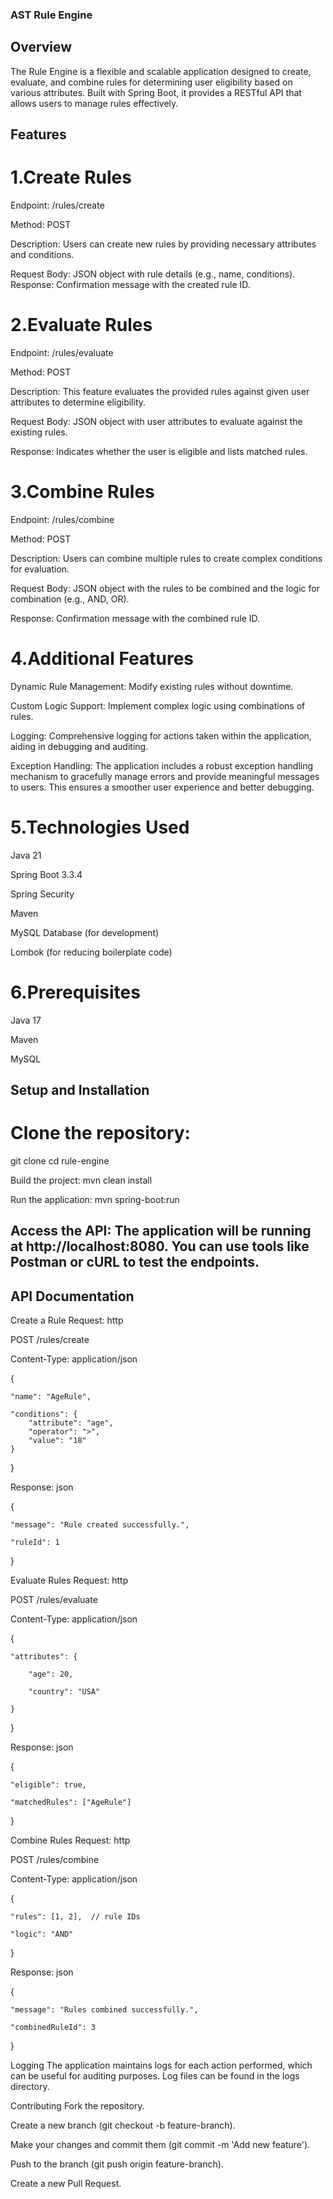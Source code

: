 ### AST Rule Engine

## Overview 

The Rule Engine is a flexible and scalable application designed to create, evaluate, and combine rules for determining user eligibility based on various attributes. Built with Spring Boot, it provides a RESTful API that allows users to manage rules effectively.

## Features

# 1.Create Rules

Endpoint: /rules/create 

Method: POST 

Description: Users can create new rules by providing necessary attributes and conditions. 

Request Body: JSON object with rule details (e.g., name, conditions). Response: Confirmation message with the created rule ID.

# 2.Evaluate Rules 

Endpoint: /rules/evaluate 

Method: POST 

Description: This feature evaluates the provided rules against given user attributes to determine eligibility. 

Request Body: JSON object with user attributes to evaluate against the existing rules. 

Response: Indicates whether the user is eligible and lists matched rules.

# 3.Combine Rules 

Endpoint: /rules/combine 

Method: POST 

Description: Users can combine multiple rules to create complex conditions for evaluation. 

Request Body: JSON object with the rules to be combined and the logic for combination (e.g., AND, OR). 

Response: Confirmation message with the combined rule ID.

# 4.Additional Features

Dynamic Rule Management: Modify existing rules without downtime. 

Custom Logic Support: Implement complex logic using combinations of rules. 

Logging: Comprehensive logging for actions taken within the application, aiding in debugging and auditing.

Exception Handling: The application includes a robust exception handling mechanism to gracefully manage errors and provide meaningful messages to users. This ensures a smoother user experience and better debugging.

# 5.Technologies Used 

Java 21 

Spring Boot 3.3.4 

Spring Security 

Maven 

MySQL Database (for development) 

Lombok (for reducing boilerplate code)


# 6.Prerequisites

Java 17

Maven

MySQL


## Setup and Installation 

# Clone the repository:

git clone <repository-url>
cd rule-engine

Build the project:
mvn clean install


Run the application:
mvn spring-boot:run
 
## Access the API: The application will be running at http://localhost:8080. You can use tools like Postman or cURL to test the endpoints.

## API Documentation

Create a Rule Request: http 

POST /rules/create

Content-Type: application/json


{

    "name": "AgeRule",
    
    "conditions": {
        "attribute": "age",
        "operator": ">",
        "value": "18"
    }
    
}

Response: json 

{

    "message": "Rule created successfully.",
    
    "ruleId": 1
    
}


Evaluate Rules Request: http

POST /rules/evaluate

Content-Type: application/json

{

    "attributes": {
    
        "age": 20,
        
        "country": "USA"
        
    }
    
}


Response: json 

{

    "eligible": true,
    
    "matchedRules": ["AgeRule"]
    
}


Combine Rules Request: http 

POST /rules/combine

Content-Type: application/json

{

    "rules": [1, 2],  // rule IDs
    
    "logic": "AND"
    
}



Response: json 

{

    "message": "Rules combined successfully.",
    
    "combinedRuleId": 3
    
}



Logging The application maintains logs for each action performed, which can be useful for auditing purposes. Log files can be found in the logs directory.

Contributing Fork the repository. 

Create a new branch (git checkout -b feature-branch). 

Make your changes and commit them (git commit -m 'Add new feature').

Push to the branch (git push origin feature-branch). 

Create a new Pull Request.

